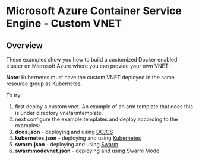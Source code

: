 # Microsoft Azure Container Service Engine - Custom VNET

## Overview

These examples show you how to build a customized Docker enabled cluster on Microsoft Azure where you can provide your own VNET.

**Note**: Kubernetes must have the custom VNET deployed in the same resource group as Kubernetes.

To try: 

1. first deploy a custom vnet.  An example of an arm template that does this is under directory vnetarmtemplate.
2. next configure the example templates and deploy according to the examples:
 1. **dcos.json** - deploying and using [DC/OS](../../docs/dcos.md)
 2. **kubernetes.json** - deploying and using [Kubernetes](../../docs/kubernetes.md)
 3. **swarm.json** - deploying and using [Swarm](../../docs/swarm.md)
 4. **swarmmodevnet.json** - deploying and using [Swarm Mode](../../docs/swarmmode.md)


